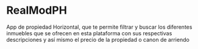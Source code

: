 # RealModPH
App de propiedad Horizontal, que te permite filtrar y buscar los diferentes inmuebles que se ofrecen en esta plataforma con sus respectivas descripciones y así mismo el precio de la propiedad o canon de arriendo 
